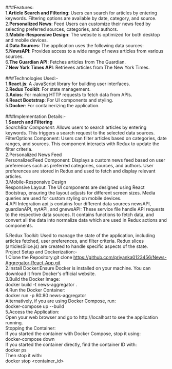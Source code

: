 ###Features: <br>
1.**Article Search and Filtering**: Users can search for articles by entering keywords. Filtering options are available by date, category, and source.<br>
2.**Personalized News**: Feed Users can customize their news feed by selecting preferred sources, categories, and authors.<br>
3.**Mobile-Responsive Design**: The website is optimized for both desktop and mobile devices.<br>
4.**Data Sources**: The application uses the following data sources:<br>
5.**NewsAPI**: Provides access to a wide range of news articles from various sources.<br>
6.**The Guardian API**: Fetches articles from The Guardian.<br>
7.**New York Times API**: Retrieves articles from The New York Times.<br>
<br>
###Technologies Used:-<br>
1.**React.js**: A JavaScript library for building user interfaces.<br>
2.**Redux Toolkit**: For state management.<br>
3.**Axios**: For making HTTP requests to fetch data from APIs.<br>
4.**React Bootstrap**: For UI components and styling.<br>
5.**Docker**: For containerizing the application.<br>
<br>
###Implementation Details:-<br>
1.**Search and Filtering**<br>
*SearchBar Component*: Allows users to search articles by entering keywords. This triggers a search request to the selected data sources.<br>
FilterOptions Component: Users can filter articles based on categories, date ranges, and sources. This component interacts with Redux to update the filter criteria.<br>
2.Personalized News Feed<br>
PersonalizedFeed Component: Displays a custom news feed based on user preferences such as preferred categories, sources, and authors. User preferences are stored in Redux and used to fetch and display relevant articles.<br>
3.Mobile-Responsive Design<br>
Responsive Layout: The UI components are designed using React Bootstrap, ensuring the layout adjusts for different screen sizes. Media queries are used for custom styling on mobile devices.<br>
4.API Integration
api.js contains four different data sources newsAPI, guardianAPI, nytAPI, and gnewsAPI: These service file handle API requests to the respective data sources. It contains functions to fetch data, and convert all the data into normalize data which are used in Redux actions and components.<br>

5.Redux Toolkit: Used to manage the state of the application, including articles fetched, user preferences, and filter criteria. Redux slices (articlesSlice.js) are created to handle specific aspects of the state.
<br>
Project Setup and Dockerization:-<br>
1.Clone the Repository:git clone https://github.com/priyanka0123456/News-Aggregator-React-App.git<br>
2.Install Docker:Ensure Docker is installed on your machine. You can download it from Docker's official website.<br>
3.Build the Docker Image:<br>
docker build -t news-aggregator .<br>
4.Run the Docker Container:<br>
docker run -p 80:80 news-aggregator<br>
Alternatively, if you are using Docker Compose, run:<br>
docker-compose up --build<br>
5.Access the Application:<br>
Open your web browser and go to http://localhost to see the application running.<br>
Stopping the Container:<br>
If you started the container with Docker Compose, stop it using:<br>
docker-compose down<br>
If you started the container directly, find the container ID with:<br>
docker ps<br>
Then stop it with:<br>
docker stop <container_id><br>

